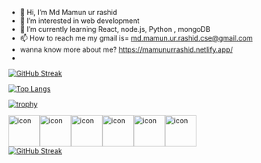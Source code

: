 - 👋 Hi, I’m Md Mamun ur rashid
- 👀 I’m interested in web development
- 🌱 I’m currently learning React, node.js, Python , mongoDB
- 📫 How to reach me my gmail is= md.mamun.ur.rashid.cse@gmail.com
 - wanna know more about me? https://mamunurrashid.netlify.app/
 - 



[![GitHub Streak](https://github-readme-streak-stats.herokuapp.com?user=MamunUrRashidAIUB&theme=gruvbox)](https://git.io/streak-stats)

[![Top Langs](https://github-readme-stats.vercel.app/api/top-langs/?username=anuraghazra)](https://github.com/anuraghazra/github-readme-stats)

[![trophy](https://github-profile-trophy.vercel.app/?username=MamunUrRashidAIUB)](https://github.com/ryo-ma/github-profile-trophy)
<div style="display: flex; align-items: flex-start;"><img src="https://techstack-generator.vercel.app/js-icon.svg" alt="icon" width="63" height="63" /><img src="https://techstack-generator.vercel.app/csharp-icon.svg" alt="icon" width="63" height="63" /><img src="https://techstack-generator.vercel.app/react-icon.svg" alt="icon" width="63" height="63" /><img src="https://techstack-generator.vercel.app/nginx-icon.svg" alt="icon" width="63" height="63" /><img src="https://techstack-generator.vercel.app/mysql-icon.svg" alt="icon" width="63" height="63" /><img src="https://techstack-generator.vercel.app/python-icon.svg" alt="icon" width="63" height="63" /></div>
<a href="https://git.io/streak-stats"><img src="https://github-readme-streak-stats.herokuapp.com?user=MamunUrRashidAIUB&theme=gruvbox" alt="GitHub Streak" /></a>



<!---
MamunUrRashidAIUB/MamunUrRashidAIUB is a ✨ special ✨ repository because its `README.md` (this file) appears on your GitHub profile.
You can click the Preview link to take a look at your changes.
--->
